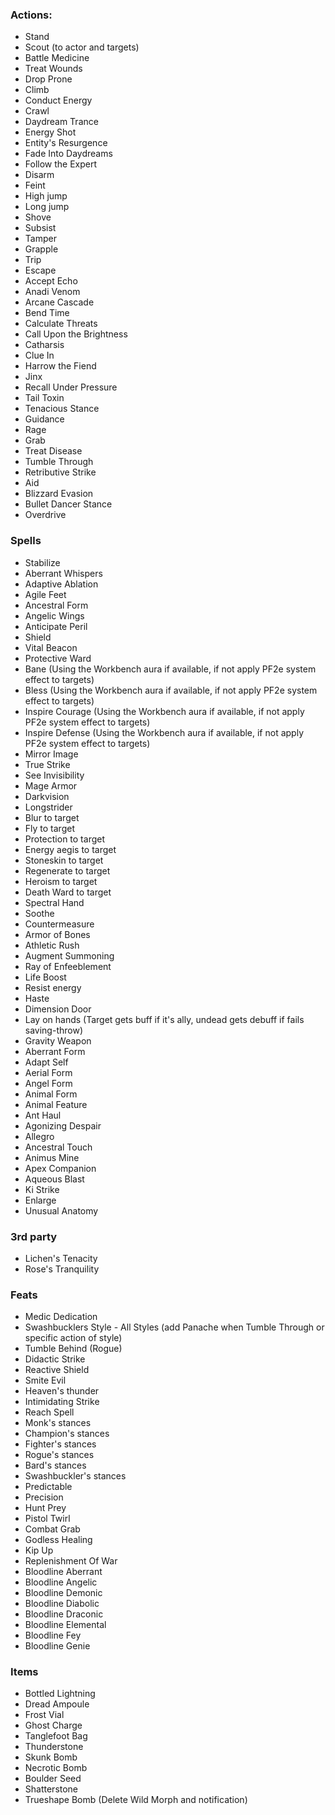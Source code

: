 ### Actions:

- Stand
- Scout (to actor and targets)
- Battle Medicine
- Treat Wounds
- Drop Prone
- Climb
- Conduct Energy
- Crawl
- Daydream Trance
- Energy Shot
- Entity's Resurgence
- Fade Into Daydreams
- Follow the Expert
- Disarm
- Feint
- High jump
- Long jump
- Shove
- Subsist
- Tamper
- Grapple
- Trip
- Escape
- Accept Echo
- Anadi Venom
- Arcane Cascade
- Bend Time
- Calculate Threats
- Call Upon the Brightness
- Catharsis
- Clue In
- Harrow the Fiend
- Jinx
- Recall Under Pressure
- Tail Toxin
- Tenacious Stance
- Guidance
- Rage
- Grab
- Treat Disease
- Tumble Through
- Retributive Strike
- Aid
- Blizzard Evasion
- Bullet Dancer Stance
- Overdrive


### Spells

- Stabilize
- Aberrant Whispers
- Adaptive Ablation
- Agile Feet
- Ancestral Form
- Angelic Wings
- Anticipate Peril
- Shield
- Vital Beacon
- Protective Ward
- Bane (Using the Workbench aura if available, if not apply PF2e system effect to targets)
- Bless (Using the Workbench aura if available, if not apply PF2e system effect to targets)
- Inspire Courage (Using the Workbench aura if available, if not apply PF2e system effect to targets)
- Inspire Defense (Using the Workbench aura if available, if not apply PF2e system effect to targets)
- Mirror Image
- True Strike
- See Invisibility
- Mage Armor
- Darkvision
- Longstrider
- Blur to target
- Fly to target
- Protection to target
- Energy aegis to target
- Stoneskin to target
- Regenerate to target
- Heroism to target
- Death Ward to target
- Spectral Hand
- Soothe
- Countermeasure
- Armor of Bones
- Athletic Rush
- Augment Summoning
- Ray of Enfeeblement
- Life Boost
- Resist energy
- Haste
- Dimension Door
- Lay on hands (Target gets buff if it's ally, undead gets debuff if fails saving-throw)
- Gravity Weapon
- Aberrant Form
- Adapt Self
- Aerial Form
- Angel Form
- Animal Form
- Animal Feature
- Ant Haul
- Agonizing Despair
- Allegro
- Ancestral Touch
- Animus Mine
- Apex Companion
- Aqueous Blast
- Ki Strike
- Enlarge
- Unusual Anatomy


### 3rd party

- Lichen's Tenacity 
- Rose's Tranquility

### Feats

- Medic Dedication
- Swashbucklers Style - All Styles (add Panache when Tumble Through or specific action of style)
- Tumble Behind (Rogue)
- Didactic Strike
- Reactive Shield
- Smite Evil
- Heaven's thunder
- Intimidating Strike
- Reach Spell
- Monk's stances
- Champion's stances
- Fighter's stances
- Rogue's stances
- Bard's stances
- Swashbuckler's stances
- Predictable
- Precision
- Hunt Prey
- Pistol Twirl
- Combat Grab
- Godless Healing
- Kip Up
- Replenishment Of War
- Bloodline Aberrant
- Bloodline Angelic
- Bloodline Demonic
- Bloodline Diabolic
- Bloodline Draconic
- Bloodline Elemental
- Bloodline Fey
- Bloodline Genie

### Items

- Bottled Lightning
- Dread Ampoule
- Frost Vial
- Ghost Charge
- Tanglefoot Bag
- Thunderstone
- Skunk Bomb
- Necrotic Bomb
- Boulder Seed
- Shatterstone
- Trueshape Bomb (Delete Wild Morph and notification)